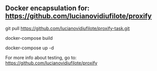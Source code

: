 ## Docker encapsulation for: https://github.com/lucianovidiufilote/proxify

git pull https://github.com/lucianovidiufilote/proxify-task.git

docker-compose build

docker-compose up -d

For more info about testing, go to: https://github.com/lucianovidiufilote/proxify 
